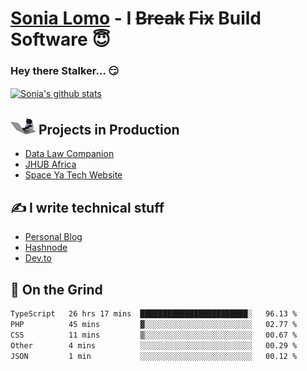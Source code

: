 # [Sonia Lomo](https://sonylomo.github.io/) - I ~~Break~~ ~~Fix~~ Build Software 😇
### Hey there Stalker... 😏 

<a href="https://github.com/sonylomo/github-readme-stats">
  <img align="center" src="https://media.giphy.com/media/lU05nFSW6Y2A/giphy.gif" alt="Sonia's github stats" />
</a>

## <img src="assets/devcat.gif" width="40"> Projects in Production
- [Data Law Companion](https://datalawcompanion.org/)
- [JHUB Africa](https://jhubafrica.com/)
- [Space Ya Tech Website](https://www.spaceyatech.com/)

## ✍️ I write technical stuff
- [Personal Blog](https://sonylomo-github-io.vercel.app/blog)
- [Hashnode](https://sonylomo.hashnode.dev/)
- [Dev.to](https://dev.to/sonylomo)

## 🤡 On the Grind
<!--START_SECTION:waka-->

```txt
TypeScript   26 hrs 17 mins  ████████████████████████░   96.13 %
PHP          45 mins         ▓░░░░░░░░░░░░░░░░░░░░░░░░   02.77 %
CSS          11 mins         ▒░░░░░░░░░░░░░░░░░░░░░░░░   00.67 %
Other        4 mins          ░░░░░░░░░░░░░░░░░░░░░░░░░   00.29 %
JSON         1 min           ░░░░░░░░░░░░░░░░░░░░░░░░░   00.12 %
```

<!--END_SECTION:waka-->
